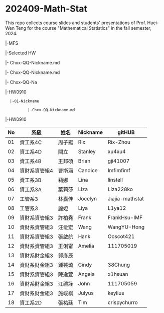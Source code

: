 # 202409-Math-Stat
This repo collects course slides and students' presentations of Prof. Huei-Wen Teng for the course "Mathematical Statistics" in the fall semester, 2024. 

|-MFS

|-Selected HW

|- Chxx-QQ-Nickname.md

|- Chxx-QQ-Nickname.md

|- Chxx-QQ-Na

|-HW0910

      |-01-Nickname
      
              |-Chxx-QQ-Nickname.md
              
|-HW0910

| No  | 系級         | 姓名   | Nickname | gitHUB       |
| --- | ------------ | ------ | -------- | ------------ |
| 01   | 資工系4C     | 周子揚 | Rix      | Rix-Zhou     |
| 02   | 資工系4D     | 關立   | Stanley  | xu4xu4       |
| 03   | 資工系4B     | 王邦碩 | Brian    | gji41007     |
| 04   | 資財系資管組4| 曹斯涵 | Candice  | Imfimfimf    |
| 05   | 資工系3B     | 莉娜   | Lina     | linstell     |
| 06   | 資工系3A     | 葉莉莎 | Liza     | Liza228ko    |
| 07   | 工管系3      | 林嘉佳 | Jocelyn  | Jiajia-mathstat |
| 08   | 工管系3      | 麗婭   | Liya     | L1ya12       |
| 09   | 資財系資管組3| 許柏堯 | Frank    | FrankHsu-IMF |
| 10  | 資財系資管組3| 汪兪宏 | Wang     | WangYU-Hong  |
| 11  | 資財系資管組3| 張啟航 | Hank     | Ooscot421    |
| 12  | 資財系資管組3| 王俐甯 | Amelia   | 111705019    |
| 13  | 資財系財金組3| 郭彥辰 |          |              |
| 14  | 資財系財金組3| 鍾芸琦 | Cindy    | 38Chung      |
| 15  | 資財系資管組3| 陳逸萱 | Angela   | x1hsuan      |
| 16  | 資財系財金組3| 江禮詮 | John     | 111705059    |
| 17  | 資財系財金組3| 施竣棋 | Julyus   | keylius      |
| 18  | 資工系2D     | 張祐廷 | Tim      | crispychurro |
